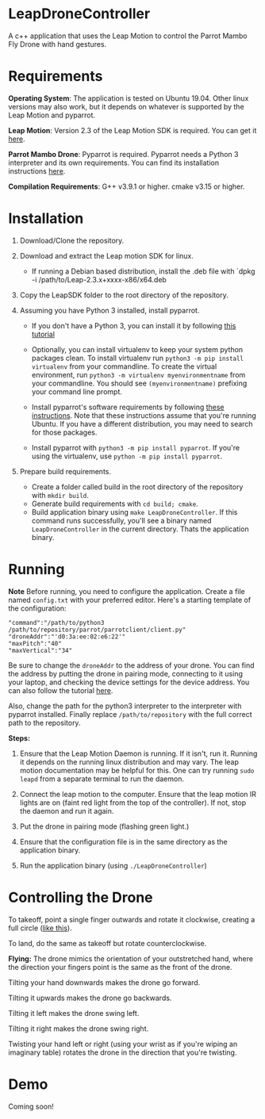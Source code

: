 # LeapDroneController

A c++ application that uses the Leap Motion to control the Parrot Mambo Fly Drone with hand gestures.


Requirements
============

**Operating System**: The application is tested on Ubuntu 19.04. Other linux versions may also work, but it depends on whatever is supported by the Leap Motion and pyparrot.


**Leap Motion**: Version 2.3 of the Leap Motion SDK is required. You can get it [here](https://developer.leapmotion.com/sdk/v2). 


**Parrot Mambo Drone**: Pyparrot is required. Pyparrot needs a Python 3 interpreter and its own requirements. You can find its installation instructions [here](https://pyparrot.readthedocs.io/en/latest/installation.html).


**Compilation Requirements**: G++ v3.9.1 or higher. cmake v3.15 or higher.


Installation
============

1. Download/Clone the repository. 

2. Download and extract the Leap motion SDK for linux. 
    - If running a Debian based distribution, install the .deb file with `dpkg -i /path/to/Leap-2.3.x+xxxx-x86/x64.deb

3. Copy the LeapSDK folder to the root directory of the repository. 

4. Assuming you have Python 3 installed, install pyparrot.
   - If you don't have a Python 3, you can install it by following [this tutorial](https://realpython.com/installing-python/#linux)
   
   - Optionally, you can install virtualenv to keep your system python packages clean. To install virtualenv run `python3 -m pip install virtualenv` from your commandline. To create the virtual environment, run `python3 -m virtualenv myenvironmentname` from your commandline. You should see `(myenvironmentname)` prefixing your command line prompt.
   
   - Install pyparrot's software requirements by following [these instructions](https://pyparrot.readthedocs.io/en/latest/installation.html#software-requirements). Note that these instructions assume that you're running Ubuntu. If you have a different distribution, you may need to search for those packages.
   
   - Install pyparrot with `python3 -m pip install pyparrot`. If you're using the virtualenv, use `python -m pip install pyparrot`.
   
5. Prepare build requirements.
    - Create a folder called build in the root directory of the repository with `mkdir build`.
    - Generate build requirements with `cd build; cmake`.
    - Build application binary using `make LeapDroneController`. If this command runs successfully, you'll see a binary named `LeapDroneController` in the current directory. Thats the application binary. 
    
    
Running
=========

**Note** Before running, you need to configure the application. Create a file named `config.txt` with your preferred editor. Here's a starting template of the configuration:

```
"command":"/path/to/python3 /path/to/repository/parrot/parrotclient/client.py"
"droneAddr":"'d0:3a:ee:02:e6:22'"
"maxPitch":"40"
"maxVertical":"34"
```

Be sure to change the `droneAddr` to the address of your drone. You can find the address by putting the drone in pairing mode, connecting to it using your laptop, and checking the device settings for the device address. You can also follow the tutorial [here](https://pyparrot.readthedocs.io/en/latest/quickstartminidrone.html#ble-connection).

Also, change the path for the python3 interpreter to the interpreter with pyparrot installed. 
Finally replace `/path/to/repository` with the full correct path to the repository.


**Steps:**

1. Ensure that the Leap Motion Daemon is running. If it isn't, run it. Running it depends on the running linux distribution and may vary. The leap motion documentation may be helpful for this. One can try running `sudo leapd` from a separate terminal to run the daemon. 

2. Connect the leap motion to the computer. Ensure that the leap motion IR lights are on (faint red light from the top of the controller). If not, stop the daemon and run it again. 

3. Put the drone in pairing mode (flashing green light.)

4. Ensure that the configuration file is in the same directory as the application binary.

5. Run the application binary (using `./LeapDroneController`)


Controlling the Drone
======================

To takeoff, point a single finger outwards and rotate it clockwise, creating a full circle ([like this](https://www.youtube.com/watch?v=nHHD996k7G4)).

To land, do the same as takeoff but rotate counterclockwise.

**Flying:** 
The drone mimics the orientation of your outstretched hand, where the direction your fingers point is the same as the front of the drone. 

Tilting your hand downwards makes the drone go forward. 

Tilting it upwards makes the drone go backwards. 

Tilting it left makes the drone swing left. 

Tilting it right makes the drone swing right. 

Twisting your hand left or right (using your wrist as if you're wiping an imaginary table) rotates the drone in the direction that you're twisting.


Demo
==========

Coming soon!
